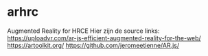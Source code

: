 # arhrc
Augmented Reality for HRCE
Hier zijn de source links:
https://uploadvr.com/ar-js-efficient-augmented-reality-for-the-web/
https://artoolkit.org/
https://github.com/jeromeetienne/AR.js/
